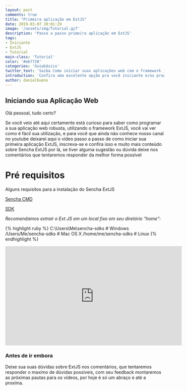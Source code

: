 ```yaml
---
layout: post
comments: true
title: "Primeira aplicação em ExtJS"
date: 2019-03-07 20:01:29
image: '/assets/img/Tutorial.gif'
description: 'Passo a passo primeira aplicação em ExtJS'
tags: 
- Iniciante
- ExtJS
- Tutorial
main-class: 'Tutorial'
color: '#eb7728'
categories: 'Guiabásico'
twitter_text: 'Saiba Como iniciar suas aplicações web com o framework javascript ExtJS.'
introduction: 'Confira uma excelente opção pra você iniciante e/ou programador desktop migrar para web'
author: danielbueno
---
```


## Iniciando sua Aplicação Web

Olá pessoal, tudo certo? 

Se você veio até aqui certamente está curioso para saber como programar a sua aplicação web robusta, utilizando o framework ExtJS, você vai ver como é fácil sua utilização, e para você que ainda não conhece nosso canal no youtube deixarei aqui o vídeo passo a passo de como iniciar sua primeira aplicação ExtJS, inscreva-se e confira isso e muito mais conteúdo sobre Sencha ExtJS por lá, se tiver alguma sugestão ou dúvida deixe nos comentários que tentaremos responder da melhor forma possível

# Pré requisitos

Alguns requisitos para a instalação do Sencha ExtJS

<a href="https://www.sencha.com/products/sencha-cmd/" target="_blank">Sencha CMD</a>

<a href="https://www.sencha.com/products/extjs/evaluate/" target="_blank">SDK</a>

*Recomendamos extrair o Ext JS em um local fixo em seu diretório "home":*

{% highlight ruby %}
C:\Users\Me\sencha-sdks    # Windows
/Users/Me/sencha-sdks      # Mac OS X
/home/me/sencha-sdks       # Linux
{% endhighlight %}





<iframe width="560" height="315" src="https://www.youtube.com/embed/3Y-BiAxkP6k" frameborder="0" allow="accelerometer; autoplay; encrypted-media; gyroscope; picture-in-picture" allowfullscreen></iframe>

### Antes de ir embora

Deixe sua suas dúvidas sobre ExtJS nos comentários, que tentaremos responder o maxímo de dúvidas possíveis, com seu feedback montaremos as próximas pautas para os vídeos, por hoje é só um abraço e até a proxíma.

